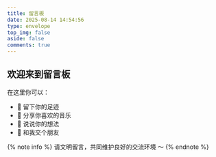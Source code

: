 ```yaml
---
title: 留言板
date: 2025-08-14 14:54:56
type: envelope
top_img: false
aside: false
comments: true
---
```


## 欢迎来到留言板

在这里你可以：
- 💬 留下你的足迹
- 🎵 分享你喜欢的音乐
- 📝 说说你的想法
- 🤝 和我交个朋友

{% note info %}
请文明留言，共同维护良好的交流环境 ～
{% endnote %}
